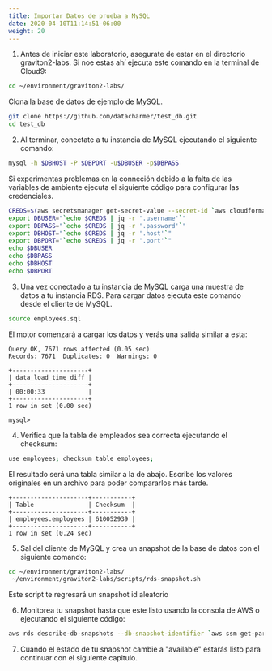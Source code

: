 ```yaml
---
title: Importar Datos de prueba a MySQL
date: 2020-04-10T11:14:51-06:00
weight: 20
---
```


1. Antes de iniciar este laboratorio, asegurate de estar en el directorio graviton2-labs. Si noe estas ahí ejecuta este comando en la terminal de Cloud9:

```bash
cd ~/environment/graviton2-labs/
```

Clona la base de datos de ejemplo de MySQL.

```bash 
git clone https://github.com/datacharmer/test_db.git
cd test_db
```

2. Al terminar, conectate a tu instancia de MySQL ejecutando el siguiente comando:

```bash
mysql -h $DBHOST -P $DBPORT -u$DBUSER -p$DBPASS
```

Si experimentas problemas en la conneción debido a la falta de las variables de ambiente ejecuta el siguiente código para configurar las credenciales.

```bash
CREDS=$(aws secretsmanager get-secret-value --secret-id `aws cloudformation describe-stacks --stack-name GravitonID-rds-8 --query "Stacks[0].Outputs[0].OutputValue" --output text` | jq -r '.SecretString')
export DBUSER="`echo $CREDS | jq -r '.username'`"
export DBPASS="`echo $CREDS | jq -r '.password'`"
export DBHOST="`echo $CREDS | jq -r '.host'`"
export DBPORT="`echo $CREDS | jq -r '.port'`"
echo $DBUSER
echo $DBPASS
echo $DBHOST
echo $DBPORT
```

3. Una vez conectado a tu instancia de MySQL carga una muestra de datos a tu instancia RDS. Para cargar datos ejecuta este comando desde el cliente de MySQL.

```bash
source employees.sql
```

El motor comenzará a cargar los datos y verás una salida similar a esta:

```
Query OK, 7671 rows affected (0.05 sec)
Records: 7671  Duplicates: 0  Warnings: 0

+---------------------+
| data_load_time_diff |
+---------------------+
| 00:00:33            |
+---------------------+
1 row in set (0.00 sec)

mysql> 
```

4. Verifica que la tabla de empleados sea correcta ejecutando el checksum:

```bash
use employees; checksum table employees;
```

El resultado será una tabla similar a la de abajo. Escribe los valores originales en un archivo para poder compararlos más tarde.

```
+---------------------+-----------+
| Table               | Checksum  |
+---------------------+-----------+
| employees.employees | 610052939 |
+---------------------+-----------+
1 row in set (0.24 sec)
```

5. Sal del cliente de MySQL y crea un snapshot de la base de datos con el siguiente comando:

```bash
cd ~/environment/graviton2-labs/
 ~/environment/graviton2-labs/scripts/rds-snapshot.sh 
```

Este script te regresará un snapshot id aleatorio

6. Monitorea tu snapshot hasta que este listo usando la consola de AWS o ejecutando el siguiente código:

```bash 
aws rds describe-db-snapshots --db-snapshot-identifier `aws ssm get-parameter --name "graviton_rds_lab_snapshot" | jq -r .Parameter.Value` | jq -r .DBSnapshots[0].Status
```

7. Cuando el estado de tu snapshot cambie a "available" estarás listo para continuar con el siguiente capitulo.

